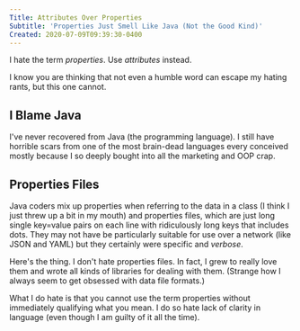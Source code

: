 ```yaml
---
Title: Attributes Over Properties
Subtitle: 'Properties Just Smell Like Java (Not the Good Kind)'
Created: 2020-07-09T09:39:30-0400
---
```


I hate the term *properties*. Use *attributes* instead.

I know you are thinking that not even a humble word can escape my hating
rants, but this one cannot.

## I Blame Java

I've never recovered from Java (the programming language). I still have
horrible scars from one of the most brain-dead languages every conceived
mostly because I so deeply bought into all the marketing and OOP crap. 

## Properties Files

Java coders mix up properties when referring to the data in a class (I
think I just threw up a bit in my mouth) and properties files, which are
just long single key=value pairs on each line with ridiculously long
keys that includes dots. They may not have be particularly suitable for
use over a network (like JSON and YAML) but they certainly were specific
and *verbose*.

Here's the thing. I don't hate properties files. In fact, I grew to
really love them and wrote all kinds of libraries for dealing with them.
(Strange how I always seem to get obsessed with data file formats.)

What I do hate is that you cannot use the term properties without
immediately qualifying what you mean. I do so hate lack of clarity in
language (even though I am guilty of it all the time).

